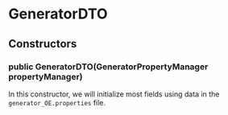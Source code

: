# GeneratorDTO
## Constructors
### public GeneratorDTO(GeneratorPropertyManager propertyManager)
In this constructor, we will initialize most fields using data in the `generator_OE.properties` file.